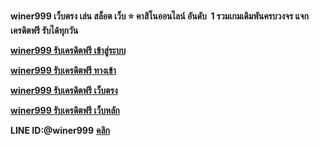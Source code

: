 **winer999 เว็บตรง เล่น สล็อต เว็บ ⭐ คาสิโนออนไลน์ อันดับ  1 รวมเกมเดิมพันครบวงจร แจกเครดิตฟรี รับได้ทุกวัน**

[**winer999 รับเครดิตฟรี เข้าสู่ระบบ**](https://winer999.net)

[**winer999 รับเครดิตฟรี ทางเข้า**](https://winer999.net)

[**winer999 รับเครดิตฟรี เว็บตรง**](https://winer999.net)

[**winer999 รับเครดิตฟรี เว็บหลัก**](https://winer999.net)

**LINE ID:@winer999** [**คลิก**]( http://bit.ly/3CorXZT)